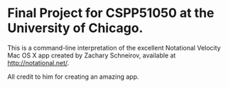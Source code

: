 Final Project for CSPP51050 at the University of Chicago.
==================================================================

This is a command-line interpretation of the excellent
Notational Velocity Mac OS X app created by Zachary Schneirov,
available at http://notational.net/.

All credit to him for creating an amazing app.
